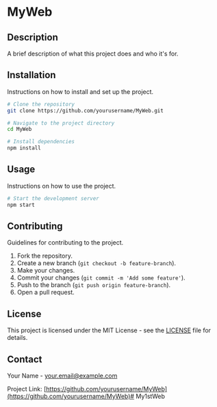 # MyWeb

## Description
A brief description of what this project does and who it's for.

## Installation
Instructions on how to install and set up the project.

```bash
# Clone the repository
git clone https://github.com/yourusername/MyWeb.git

# Navigate to the project directory
cd MyWeb

# Install dependencies
npm install
```

## Usage
Instructions on how to use the project.

```bash
# Start the development server
npm start
```

## Contributing
Guidelines for contributing to the project.

1. Fork the repository.
2. Create a new branch (`git checkout -b feature-branch`).
3. Make your changes.
4. Commit your changes (`git commit -m 'Add some feature'`).
5. Push to the branch (`git push origin feature-branch`).
6. Open a pull request.

## License
This project is licensed under the MIT License - see the [LICENSE](LICENSE) file for details.

## Contact
Your Name - [your.email@example.com](mailto:your.email@example.com)

Project Link: [https://github.com/yourusername/MyWeb](https://github.com/yourusername/MyWeb)# My1stWeb
